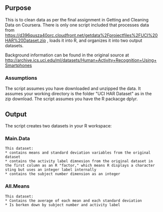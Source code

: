 ## Purpose
This is to clean data as per the final assignment in Getting and Cleaning Data on Coursera.  There is only one script included that processes data from https://d396qusza40orc.cloudfront.net/getdata%2Fprojectfiles%2FUCI%20HAR%20Dataset.zip , loads it into R, and organizes it into two output datasets.

Background information can be found in the original source at http://archive.ics.uci.edu/ml/datasets/Human+Activity+Recognition+Using+Smartphones

### Assumptions
The script assumes you have downloaded and unzipped the data. It assumes your working directory is the folder "UCI HAR Dataset" as in the zip download.
The script assumes you have the R packacge dplyr.

## Output
The script creates two datasets in your R workspace:

### Main.Data 
	This dataset:
	* contains means and standard deviation variables from the original dataset
	* contains the activity label dimnesion from the original dataset in the first column as an R "factor," which means R displays a character sting but uses an integer label internally 
	* contains the subject number dimension as an integer

### All.Means
	This dataset:
	* Contains the average of each mean and each standard deviation
	* Is borken down by subject number and activity label